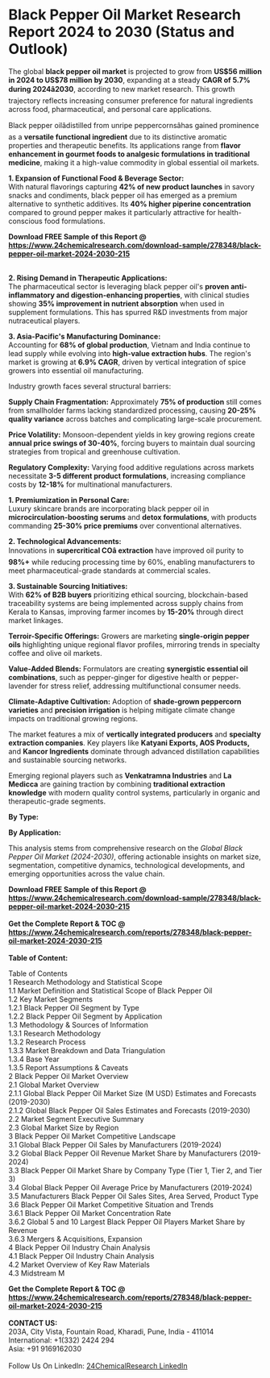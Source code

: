 <h1>Black Pepper Oil Market Research Report 2024 to 2030 (Status and Outlook)</h1><p>The global <strong>black pepper oil market</strong> is projected to grow from <strong>US$56 million in 2024 to US$78 million by 2030</strong>, expanding at a steady <strong>CAGR of 5.7% during 2024â2030</strong>, according to new market research. This growth trajectory reflects increasing consumer preference for natural ingredients across food, pharmaceutical, and personal care applications.</p><p>Black pepper oilâdistilled from unripe peppercornsâhas gained prominence as a <strong>versatile functional ingredient</strong> due to its distinctive aromatic properties and therapeutic benefits. Its applications range from <strong>flavor enhancement in gourmet foods to analgesic formulations in traditional medicine</strong>, making it a high-value commodity in global essential oil markets.</p><p><strong>1. Expansion of Functional Food &amp; Beverage Sector:</strong><br>
With natural flavorings capturing <strong>42% of new product launches</strong> in savory snacks and condiments, black pepper oil has emerged as a premium alternative to synthetic additives. Its <strong>40% higher piperine concentration</strong> compared to ground pepper makes it particularly attractive for health-conscious food formulations.</p><div><b>Download FREE Sample of this Report @ 
            <a href="https://www.24chemicalresearch.com/download-sample/278348/black-pepper-oil-market-2024-2030-215">
            https://www.24chemicalresearch.com/download-sample/278348/black-pepper-oil-market-2024-2030-215</a></b></div><br><p><strong>2. Rising Demand in Therapeutic Applications:</strong><br>
The pharmaceutical sector is leveraging black pepper oil's <strong>proven anti-inflammatory and digestion-enhancing properties</strong>, with clinical studies showing <strong>35% improvement in nutrient absorption</strong> when used in supplement formulations. This has spurred R&amp;D investments from major nutraceutical players.</p><p><strong>3. Asia-Pacific's Manufacturing Dominance:</strong><br>
Accounting for <strong>68% of global production</strong>, Vietnam and India continue to lead supply while evolving into <strong>high-value extraction hubs</strong>. The region's market is growing at <strong>6.9% CAGR</strong>, driven by vertical integration of spice growers into essential oil manufacturing.</p><p>Industry growth faces several structural barriers:</p><p><strong>Supply Chain Fragmentation:</strong> Approximately <strong>75% of production</strong> still comes from smallholder farms lacking standardized processing, causing <strong>20-25% quality variance</strong> across batches and complicating large-scale procurement.</p><p><strong>Price Volatility:</strong> Monsoon-dependent yields in key growing regions create <strong>annual price swings of 30-40%</strong>, forcing buyers to maintain dual sourcing strategies from tropical and greenhouse cultivation.</p><p><strong>Regulatory Complexity:</strong> Varying food additive regulations across markets necessitate <strong>3-5 different product formulations</strong>, increasing compliance costs by <strong>12-18%</strong> for multinational manufacturers.</p><p><strong>1. Premiumization in Personal Care:</strong><br>
Luxury skincare brands are incorporating black pepper oil in <strong>microcirculation-boosting serums</strong> and <strong>detox formulations</strong>, with products commanding <strong>25-30% price premiums</strong> over conventional alternatives.</p><p><strong>2. Technological Advancements:</strong><br>
Innovations in <strong>supercritical COâ extraction</strong> have improved oil purity to <strong>98%+</strong> while reducing processing time by 60%, enabling manufacturers to meet pharmaceutical-grade standards at commercial scales.</p><p><strong>3. Sustainable Sourcing Initiatives:</strong><br>
With <strong>62% of B2B buyers</strong> prioritizing ethical sourcing, blockchain-based traceability systems are being implemented across supply chains from Kerala to Kansas, improving farmer incomes by <strong>15-20%</strong> through direct market linkages.</p><p><strong>Terroir-Specific Offerings:</strong> Growers are marketing <strong>single-origin pepper oils</strong> highlighting unique regional flavor profiles, mirroring trends in specialty coffee and olive oil markets.</p><p><strong>Value-Added Blends:</strong> Formulators are creating <strong>synergistic essential oil combinations</strong>, such as pepper-ginger for digestive health or pepper-lavender for stress relief, addressing multifunctional consumer needs.</p><p><strong>Climate-Adaptive Cultivation:</strong> Adoption of <strong>shade-grown peppercorn varieties</strong> and <strong>precision irrigation</strong> is helping mitigate climate change impacts on traditional growing regions.</p><p>The market features a mix of <strong>vertically integrated producers</strong> and <strong>specialty extraction companies</strong>. Key players like <strong>Katyani Exports, AOS Products,</strong> and <strong>Kancor Ingredients</strong> dominate through advanced distillation capabilities and sustainable sourcing networks.</p><p>Emerging regional players such as <strong>Venkatramna Industries</strong> and <strong>La Medicca</strong> are gaining traction by combining <strong>traditional extraction knowledge</strong> with modern quality control systems, particularly in organic and therapeutic-grade segments.</p><p><strong>By Type:</strong></p><p><strong>By Application:</strong></p><p>This analysis stems from comprehensive research on the <em>Global Black Pepper Oil Market (2024-2030)</em>, offering actionable insights on market size, segmentation, competitive dynamics, technological developments, and emerging opportunities across the value chain.</p><div><b>Download FREE Sample of this Report @ 
            <a href="https://www.24chemicalresearch.com/download-sample/278348/black-pepper-oil-market-2024-2030-215">
            https://www.24chemicalresearch.com/download-sample/278348/black-pepper-oil-market-2024-2030-215</a></b></div><br><div><b>Get the Complete Report & TOC @ 
            <a href="https://www.24chemicalresearch.com/reports/278348/black-pepper-oil-market-2024-2030-215">
            https://www.24chemicalresearch.com/reports/278348/black-pepper-oil-market-2024-2030-215</a></b></div><br>
            <b>Table of Content:</b><p>Table of Contents<br />
1 Research Methodology and Statistical Scope<br />
1.1 Market Definition and Statistical Scope of Black Pepper Oil<br />
1.2 Key Market Segments<br />
1.2.1 Black Pepper Oil Segment by Type<br />
1.2.2 Black Pepper Oil Segment by Application<br />
1.3 Methodology & Sources of Information<br />
1.3.1 Research Methodology<br />
1.3.2 Research Process<br />
1.3.3 Market Breakdown and Data Triangulation<br />
1.3.4 Base Year<br />
1.3.5 Report Assumptions & Caveats<br />
2 Black Pepper Oil Market Overview<br />
2.1 Global Market Overview<br />
2.1.1 Global Black Pepper Oil Market Size (M USD) Estimates and Forecasts (2019-2030)<br />
2.1.2 Global Black Pepper Oil Sales Estimates and Forecasts (2019-2030)<br />
2.2 Market Segment Executive Summary<br />
2.3 Global Market Size by Region<br />
3 Black Pepper Oil Market Competitive Landscape<br />
3.1 Global Black Pepper Oil Sales by Manufacturers (2019-2024)<br />
3.2 Global Black Pepper Oil Revenue Market Share by Manufacturers (2019-2024)<br />
3.3 Black Pepper Oil Market Share by Company Type (Tier 1, Tier 2, and Tier 3)<br />
3.4 Global Black Pepper Oil Average Price by Manufacturers (2019-2024)<br />
3.5 Manufacturers Black Pepper Oil Sales Sites, Area Served, Product Type<br />
3.6 Black Pepper Oil Market Competitive Situation and Trends<br />
3.6.1 Black Pepper Oil Market Concentration Rate<br />
3.6.2 Global 5 and 10 Largest Black Pepper Oil Players Market Share by Revenue<br />
3.6.3 Mergers & Acquisitions, Expansion<br />
4 Black Pepper Oil Industry Chain Analysis<br />
4.1 Black Pepper Oil Industry Chain Analysis<br />
4.2 Market Overview of Key Raw Materials<br />
4.3 Midstream M</p><div><b>Get the Complete Report & TOC @ 
            <a href="https://www.24chemicalresearch.com/reports/278348/black-pepper-oil-market-2024-2030-215">
            https://www.24chemicalresearch.com/reports/278348/black-pepper-oil-market-2024-2030-215</a></b></div><br><b>CONTACT US:</b><br>
            203A, City Vista, Fountain Road, Kharadi, Pune, India - 411014<br>
            International: +1(332) 2424 294<br>
            Asia: +91 9169162030 <br><br>
            Follow Us On LinkedIn: <a href="https://www.linkedin.com/company/24chemicalresearch/">24ChemicalResearch LinkedIn</a>